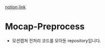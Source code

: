 [notion link](https://tarry-rowboat-824.notion.site/Mocap-48f9578a29de49b793e22bbc2c40e02d)
# Mocap-Preprocess
* 모션캡쳐 전처리 코드를 모아둔 repository입니다.
